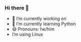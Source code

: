 ### Hi there 👋
- 🔭 I’m currently working on
- 🌱 I’m currently learning Python
- 😄 Pronouns: he/him
- I’m using Linux
